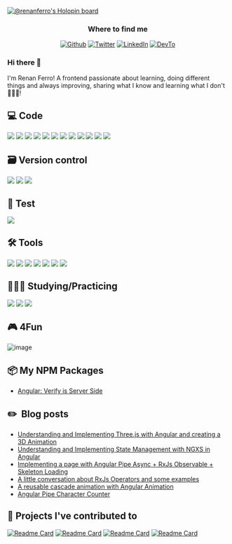 [![@renanferro's Holopin board](https://holopin.io/api/user/board?user=renanferro)](https://holopin.io/@renanferro)


<div align="center">
<h3>Where to find me</h3>
<p><a href="https://github.com/ferrorenan" target="_blank"><img alt="Github" src="https://img.shields.io/badge/GitHub-0A0A0A?&style=for-the-badge&logo=Github&logoColor=white" /></a> <a href="https://twitter.com/renancferro" target="_blank"><img alt="Twitter" src="https://img.shields.io/badge/twitter-0A0A0A?&style=for-the-badge&logo=twitter&logoColor=white" /></a> <a href="https://www.linkedin.com/in/renan-ferro/" target="_blank"><img alt="LinkedIn" src="https://img.shields.io/badge/linkedin-0A0A0A?&style=for-the-badge&logo=linkedin&logoColor=white" /></a> <a href="https://dev.to/renancferro" target="_blank"><img alt="DevTo" src="https://img.shields.io/badge/dev.to-0A0A0A?style=for-the-badge&logo=dev.to&logoColor=white" /></a>
</p>
</div>

### Hi there 👋

I'm Renan Ferro! A frontend passionate about learning, doing different things and always improving, sharing what I know and learning what I don't 👨🏻‍💻!

## 💻 Code
![](https://img.shields.io/badge/Angular-informational?style=flat&logo=angular&logoColor=C3012F&color=0A0A0A)
![](https://img.shields.io/badge/Angular%20Material-informational?style=flat&logo=angular&logoColor=E91E64&color=0A0A0A)
![](https://img.shields.io/badge/RXJS-informational?style=flat&logo=reactivex&logoColor=FB0990&color=0A0A0A)
![](https://img.shields.io/badge/NGXS-informational?style=flat&logo=reactivex&logoColor=1D1AFF&color=0A0A0A)
![](https://img.shields.io/badge/NGRX-informational?style=flat&logo=reactivex&logoColor=BA2BD2&color=0A0A0A)
![](https://img.shields.io/badge/Bootstrap-informational?style=flat&logo=bootstrap&logoColor=881AFC&color=0A0A0A)
![](https://img.shields.io/badge/Typescript-informational?style=flat&logo=typescript&logoColor=2E79C7&color=0A0A0A)
![](https://img.shields.io/badge/SASS-informational?style=flat&logo=sass&logoColor=fb5bc5&color=0A0A0A)
![](https://img.shields.io/badge/JavaScript-informational?style=flat&logo=JavaScript&logoColor=f7df1e&color=0A0A0A)
![](https://img.shields.io/badge/HTML5-informational?style=flat&logo=html5&logoColor=e34f26&color=0A0A0A)
![](https://img.shields.io/badge/CSS3-informational?style=flat&logo=css3&logoColor=0f56fc&color=0A0A0A)
![](https://img.shields.io/badge/jQuery-informational?style=flat&logo=jQuery&logoColor=0769AD&color=0A0A0A)

## 🗃 Version control
![](https://img.shields.io/badge/Git-informational?style=flat&logo=git&logoColor=F05034&color=0A0A0A)
![](https://img.shields.io/badge/Github-informational?style=flat&logo=github&logoColor=fffffff&color=0A0A0A)
![](https://img.shields.io/badge/GitLab-informational?style=flat&logo=gitlab&logoColor=FCA325&color=0A0A0A)

## 🧩 Test
![](https://img.shields.io/badge/Jasmine-informational?style=flat&logo=jasmine&logoColor=c633b5&color=0A0A0A)

## 🛠 Tools
![](https://img.shields.io/badge/WebStorm-informational?style=flat&logo=webstorm&logoColor=26C1E5&color=0A0A0A)
![](https://img.shields.io/badge/Visual_Studio_Code-informational?style=flat&logo=visual-studio-code&logoColor=0088ff&color=0A0A0A)
![](https://img.shields.io/badge/Postman-informational?style=flat&logo=postman&logoColor=FB6C35&color=0A0A0A)
![](https://img.shields.io/badge/Insomnia-informational?style=flat&logo=insomnia&logoColor=7a0ff7&color=0A0A0A)
![](https://img.shields.io/badge/Figma-informational?style=flat&logo=figma&logoColor=00ffbf&color=0A0A0A)
![](https://img.shields.io/badge/Jira-informational?style=flat&logo=jira&logoColor=0A5DF4&color=0A0A0A)
![](https://img.shields.io/badge/Trello-informational?style=flat&logo=trello&logoColor=0b8fe8&color=0A0A0A)

## 👨🏼‍🔬 Studying/Practicing
![](https://img.shields.io/badge/React%20Native-informational?style=flat&logo=react&logoColor=61DAFB&color=0A0A0A)
![](https://img.shields.io/badge/NestJS-informational?style=flat&logo=nestjs&logoColor=E0234E&color=0A0A0A)
![](https://img.shields.io/badge/Node%20JS-informational?style=flat&logo=node.js&logoColor=90C53F&color=0A0A0A)

## 🎮 4Fun
![image](https://www.codewars.com/users/ferrorenan/badges/large)

## 📦 My NPM Packages
- [Angular: Verify is Server Side](https://www.npmjs.com/package/ngx-verify-is-server-side)

## ✏️ &nbsp;Blog posts

<!-- BLOG-POST-LIST:START -->
- [Understanding and Implementing Three.js with Angular and creating a 3D Animation](https://dev.to/renancferro/understanding-and-implementing-threejs-with-angular-and-creating-a-3d-animation-3eea)
- [Understanding and Implementing State Management with NGXS in Angular](https://dev.to/renancferro/understanding-and-implementing-state-management-with-ngxs-in-angular-5f2j)
- [Implementing a page with Angular Pipe Async + RxJs Observable + Skeleton Loading](https://dev.to/renancferro/implementing-a-page-with-angular-pipe-async-rxjs-observable-skeleton-loading-401d)
- [A little conversation about RxJs Operators and some examples](https://dev.to/renancferro/a-little-conversation-about-rxjs-operators-and-some-examples-21dn)
- [A reusable cascade animation with Angular Animation](https://dev.to/renancferro/a-reusable-cascade-animation-with-angular-animation-1h4d)
- [Angular Pipe Character Counter](https://dev.to/renancferro/angular-pipe-character-counter-1odf)
<!-- BLOG-POST-LIST:END -->


## 📕 Projects I've contributed to
[![Readme Card](https://github-readme-stats.vercel.app/api/pin/?username=angular&repo=angular&show_owner=true&theme=react&bg_color=1F222E&title_color=F85D7F&hide_border=true&icon_color=F8D866&show_icons=false)](https://github.com/angular/angular)
[![Readme Card](https://github-readme-stats.vercel.app/api/pin/?username=agenciafmd&repo=starter-angular&show_owner=true&theme=react&bg_color=1F222E&title_color=F85D7F&hide_border=true&icon_color=F8D866&show_icons=false)](https://github.com/agenciafmd/starter-angular)
[![Readme Card](https://github-readme-stats.vercel.app/api/pin/?username=agenciafmd&repo=starter&show_owner=true&theme=react&bg_color=1F222E&title_color=F85D7F&hide_border=true&icon_color=F8D866&show_icons=false)](https://github.com/agenciafmd/starter)
[![Readme Card](https://github-readme-stats.vercel.app/api/pin/?username=agenciafmd&repo=starter-lp&show_owner=true&theme=react&bg_color=1F222E&title_color=F85D7F&hide_border=true&icon_color=F8D866&show_icons=false)](https://github.com/agenciafmd/starter-lp)
